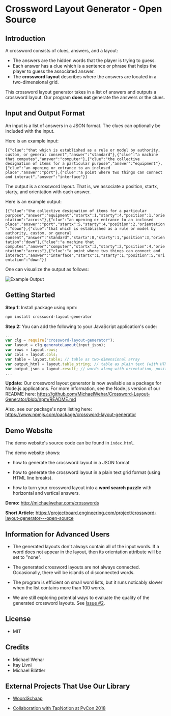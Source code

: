 # Crossword Layout Generator - Open Source
## Introduction
A crossword consists of clues, answers, and a layout:
- The answers are the hidden words that the player is trying to guess.
- Each answer has a clue which is a sentence or phrase that helps the player to guess the associated answer.
- The **crossword layout** describes where the answers are located in a two-dimensional grid.

This crossword layout generator takes in a list of answers and outputs a crossword layout.  Our program **does not** generate the answers or the clues.

## Input and Output Format

An input is a list of answers in a JSON format.  The clues can optionally be included with the input.

Here is an example input:

`[{"clue":"that which is established as a rule or model by authority, custom, or general consent","answer":"standard"},{"clue":"a machine that computes","answer":"computer"},{"clue":"the collective designation of items for a particular purpose","answer":"equipment"},{"clue":"an opening or entrance to an inclosed place","answer":"port"},{"clue":"a point where two things can connect and interact","answer":"interface"}]`

The output is a crossword layout.  That is, we associate a position, startx, starty, and orientation with each answer.

Here is an example output:

`[{"clue":"the collective designation of items for a particular purpose","answer":"equipment","startx":1,"starty":4,"position":1,"orientation":"across"},{"clue":"an opening or entrance to an inclosed place","answer":"port","startx":5,"starty":4,"position":2,"orientation":"down"},{"clue":"that which is established as a rule or model by authority, custom, or general consent","answer":"standard","startx":8,"starty":1,"position":3,"orientation":"down"},{"clue":"a machine that computes","answer":"computer","startx":3,"starty":2,"position":4,"orientation":"across"},{"clue":"a point where two things can connect and interact","answer":"interface","startx":1,"starty":1,"position":5,"orientation":"down"}]`

One can visualize the output as follows:

![Example Output](https://github.com/MichaelWehar/Crossword-Layout-Generator/blob/master/example_images/crossword1_filled.png)

## Getting Started

**Step 1:** Install package using npm:

```sh
npm install crossword-layout-generator
```

**Step 2:** You can add the following to your JavaScript application's code:

```js
...
var clg = require("crossword-layout-generator");
var layout = clg.generateLayout(input_json);
var rows = layout.rows;
var cols = layout.cols;
var table = layout.table; // table as two-dimensional array
var output_html = layout.table_string; // table as plain text (with HTML line breaks)
var output_json = layout.result; // words along with orientation, position, startx, and starty
...
```

**Update:** Our crossword layout generator is now available as a package for Node.js applications.  For more information, see the Node.js version of our README here: https://github.com/MichaelWehar/Crossword-Layout-Generator/blob/npm/README.md

Also, see our package's npm listing here: https://www.npmjs.com/package/crossword-layout-generator

## Demo Website

The demo website's source code can be found in `index.html`.

The demo website shows:

- how to generate the crossword layout in a JSON format

- how to generate the crossword layout in a plain text grid format (using HTML line breaks).

- how to turn your crossword layout into a **word search puzzle** with horizontal and vertical answers.

**Demo:** http://michaelwehar.com/crosswords

**Short Article:** https://projectboard.engineering.com/project/crossword-layout-generator---open-source

## Information for Advanced Users

- The generated layouts don't always contain all of the input words.  If a word does not appear in the layout, then its orientation attribute will be set to "none".

- The generated crossword layouts are not always connected.  Occasionally, there will be islands of disconnected words.

- The program is efficient on small word lists, but it runs noticably slower when the list contains more than 100 words.

- We are still exploring potential ways to evaluate the quality of the generated crossword layouts.  See [Issue #2](https://github.com/MichaelWehar/Crossword-Layout-Generator/issues/2).

## License
- MIT

## Credits
- Michael Wehar
- Itay Livni
- Michael Blättler

## External Projects That Use Our Library

- [WoordSchaap](https://github.com/erasche/woordschaap)

- [Collaboration with TapNotion at PyCon 2018](https://pycon-archive.python.org/2018/schedule/presentation/179/)
